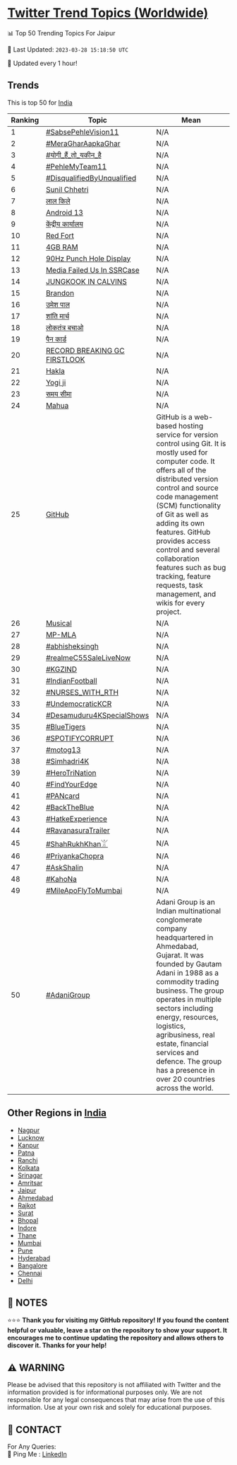 [Twitter Trend Topics (Worldwide)](https://github.com/ErcinDedeoglu/Twitter-Trend-Topics)
==========


📊 Top 50 Trending Topics For Jaipur

📆 Last Updated: `2023-03-28 15:18:50 UTC`

🔧 Updated every 1 hour!


## Trends

This is top 50 for [India](</India>)

| Ranking | Topic | Mean |
| ------- | ------------ | ------------ |
| 1 | [#SabsePehleVision11](http://twitter.com/search?q=%23SabsePehleVision11) | N/A |
| 2 | [#MeraGharAapkaGhar](http://twitter.com/search?q=%23MeraGharAapkaGhar) | N/A |
| 3 | [#योगी_हैं_तो_यकीन_है](http://twitter.com/search?q=%23%e0%a4%af%e0%a5%8b%e0%a4%97%e0%a5%80_%e0%a4%b9%e0%a5%88%e0%a4%82_%e0%a4%a4%e0%a5%8b_%e0%a4%af%e0%a4%95%e0%a5%80%e0%a4%a8_%e0%a4%b9%e0%a5%88) | N/A |
| 4 | [#PehleMyTeam11](http://twitter.com/search?q=%23PehleMyTeam11) | N/A |
| 5 | [#DisqualifiedByUnqualified](http://twitter.com/search?q=%23DisqualifiedByUnqualified) | N/A |
| 6 | [Sunil Chhetri](http://twitter.com/search?q=Sunil+Chhetri) | N/A |
| 7 | [लाल किले](http://twitter.com/search?q=%e0%a4%b2%e0%a4%be%e0%a4%b2+%e0%a4%95%e0%a4%bf%e0%a4%b2%e0%a5%87) | N/A |
| 8 | [Android 13](http://twitter.com/search?q=Android+13) | N/A |
| 9 | [केंद्रीय कार्यालय](http://twitter.com/search?q=%e0%a4%95%e0%a5%87%e0%a4%82%e0%a4%a6%e0%a5%8d%e0%a4%b0%e0%a5%80%e0%a4%af+%e0%a4%95%e0%a4%be%e0%a4%b0%e0%a5%8d%e0%a4%af%e0%a4%be%e0%a4%b2%e0%a4%af) | N/A |
| 10 | [Red Fort](http://twitter.com/search?q=Red+Fort) | N/A |
| 11 | [4GB RAM](http://twitter.com/search?q=4GB+RAM) | N/A |
| 12 | [90Hz Punch Hole Display](http://twitter.com/search?q=90Hz+Punch+Hole+Display) | N/A |
| 13 | [Media Failed Us In SSRCase](http://twitter.com/search?q=Media+Failed+Us+In+SSRCase) | N/A |
| 14 | [JUNGKOOK IN CALVINS](http://twitter.com/search?q=JUNGKOOK+IN+CALVINS) | N/A |
| 15 | [Brandon](http://twitter.com/search?q=Brandon) | N/A |
| 16 | [उमेश पाल](http://twitter.com/search?q=%e0%a4%89%e0%a4%ae%e0%a5%87%e0%a4%b6+%e0%a4%aa%e0%a4%be%e0%a4%b2) | N/A |
| 17 | [शांति मार्च](http://twitter.com/search?q=%e0%a4%b6%e0%a4%be%e0%a4%82%e0%a4%a4%e0%a4%bf+%e0%a4%ae%e0%a4%be%e0%a4%b0%e0%a5%8d%e0%a4%9a) | N/A |
| 18 | [लोकतंत्र बचाओ](http://twitter.com/search?q=%e0%a4%b2%e0%a5%8b%e0%a4%95%e0%a4%a4%e0%a4%82%e0%a4%a4%e0%a5%8d%e0%a4%b0+%e0%a4%ac%e0%a4%9a%e0%a4%be%e0%a4%93) | N/A |
| 19 | [पैन कार्ड](http://twitter.com/search?q=%e0%a4%aa%e0%a5%88%e0%a4%a8+%e0%a4%95%e0%a4%be%e0%a4%b0%e0%a5%8d%e0%a4%a1) | N/A |
| 20 | [RECORD BREAKING GC FIRSTLOOK](http://twitter.com/search?q=RECORD+BREAKING+GC+FIRSTLOOK) | N/A |
| 21 | [Hakla](http://twitter.com/search?q=Hakla) | N/A |
| 22 | [Yogi ji](http://twitter.com/search?q=Yogi+ji) | N/A |
| 23 | [समय सीमा](http://twitter.com/search?q=%e0%a4%b8%e0%a4%ae%e0%a4%af+%e0%a4%b8%e0%a5%80%e0%a4%ae%e0%a4%be) | N/A |
| 24 | [Mahua](http://twitter.com/search?q=Mahua) | N/A |
| 25 | [GitHub](http://twitter.com/search?q=GitHub) | GitHub is a web-based hosting service for version control using Git. It is mostly used for computer code. It offers all of the distributed version control and source code management (SCM) functionality of Git as well as adding its own features. GitHub provides access control and several collaboration features such as bug tracking, feature requests, task management, and wikis for every project. |
| 26 | [Musical](http://twitter.com/search?q=Musical) | N/A |
| 27 | [MP-MLA](http://twitter.com/search?q=MP-MLA) | N/A |
| 28 | [#abhisheksingh](http://twitter.com/search?q=%23abhisheksingh) | N/A |
| 29 | [#realmeC55SaleLiveNow](http://twitter.com/search?q=%23realmeC55SaleLiveNow) | N/A |
| 30 | [#KGZIND](http://twitter.com/search?q=%23KGZIND) | N/A |
| 31 | [#IndianFootball](http://twitter.com/search?q=%23IndianFootball) | N/A |
| 32 | [#NURSES_WITH_RTH](http://twitter.com/search?q=%23NURSES_WITH_RTH) | N/A |
| 33 | [#UndemocraticKCR](http://twitter.com/search?q=%23UndemocraticKCR) | N/A |
| 34 | [#Desamuduru4KSpecialShows](http://twitter.com/search?q=%23Desamuduru4KSpecialShows) | N/A |
| 35 | [#BlueTigers](http://twitter.com/search?q=%23BlueTigers) | N/A |
| 36 | [#SPOTIFYCORRUPT](http://twitter.com/search?q=%23SPOTIFYCORRUPT) | N/A |
| 37 | [#motog13](http://twitter.com/search?q=%23motog13) | N/A |
| 38 | [#Simhadri4K](http://twitter.com/search?q=%23Simhadri4K) | N/A |
| 39 | [#HeroTriNation](http://twitter.com/search?q=%23HeroTriNation) | N/A |
| 40 | [#FindYourEdge](http://twitter.com/search?q=%23FindYourEdge) | N/A |
| 41 | [#PANcard](http://twitter.com/search?q=%23PANcard) | N/A |
| 42 | [#BackTheBlue](http://twitter.com/search?q=%23BackTheBlue) | N/A |
| 43 | [#HatkeExperience](http://twitter.com/search?q=%23HatkeExperience) | N/A |
| 44 | [#RavanasuraTrailer](http://twitter.com/search?q=%23RavanasuraTrailer) | N/A |
| 45 | [#ShahRukhKhan𓀠](http://twitter.com/search?q=%23ShahRukhKhan%f0%93%80%a0) | N/A |
| 46 | [#PriyankaChopra](http://twitter.com/search?q=%23PriyankaChopra) | N/A |
| 47 | [#AskShalin](http://twitter.com/search?q=%23AskShalin) | N/A |
| 48 | [#KahoNa](http://twitter.com/search?q=%23KahoNa) | N/A |
| 49 | [#MileApoFlyToMumbai](http://twitter.com/search?q=%23MileApoFlyToMumbai) | N/A |
| 50 | [#AdaniGroup](http://twitter.com/search?q=%23AdaniGroup) | Adani Group is an Indian multinational conglomerate company headquartered in Ahmedabad, Gujarat. It was founded by Gautam Adani in 1988 as a commodity trading business. The group operates in multiple sectors including energy, resources, logistics, agribusiness, real estate, financial services and defence. The group has a presence in over 20 countries across the world. |



## Other Regions in [India](</India>)

* [Nagpur](</India/Nagpur.md>)
* [Lucknow](</India/Lucknow.md>)
* [Kanpur](</India/Kanpur.md>)
* [Patna](</India/Patna.md>)
* [Ranchi](</India/Ranchi.md>)
* [Kolkata](</India/Kolkata.md>)
* [Srinagar](</India/Srinagar.md>)
* [Amritsar](</India/Amritsar.md>)
* [Jaipur](</India/Jaipur.md>)
* [Ahmedabad](</India/Ahmedabad.md>)
* [Rajkot](</India/Rajkot.md>)
* [Surat](</India/Surat.md>)
* [Bhopal](</India/Bhopal.md>)
* [Indore](</India/Indore.md>)
* [Thane](</India/Thane.md>)
* [Mumbai](</India/Mumbai.md>)
* [Pune](</India/Pune.md>)
* [Hyderabad](</India/Hyderabad.md>)
* [Bangalore](</India/Bangalore.md>)
* [Chennai](</India/Chennai.md>)
* [Delhi](</India/Delhi.md>)



## 📝 NOTES

⭐⭐⭐ **Thank you for visiting my GitHub repository! If you found the content helpful or valuable, leave a star on the repository to show your support. It encourages me to continue updating the repository and allows others to discover it. Thanks for your help!**


## ⚠️ WARNING

Please be advised that this repository is not affiliated with Twitter and the information provided is for informational purposes only. We are not responsible for any legal consequences that may arise from the use of this information. Use at your own risk and solely for educational purposes.


## 📨 CONTACT

 For Any Queries:  
            🏓 Ping Me : [LinkedIn](https://www.linkedin.com/in/ercindedeoglu/)
